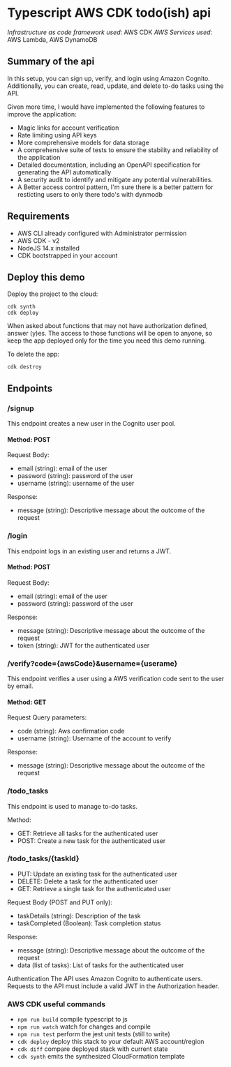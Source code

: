 # Typescript AWS CDK todo(ish) api

_Infrastructure as code framework used_: AWS CDK
_AWS Services used_: AWS Lambda, AWS DynamoDB

## Summary of the api

In this setup, you can sign up, verify, and login using Amazon Cognito. Additionally, you can create, read, update, and delete to-do tasks using the API.

Given more time, I would have implemented the following features to improve the application:
- Magic links for account verification
- Rate limiting using API keys
- More comprehensive models for data storage
- A comprehensive suite of tests to ensure the stability and reliability of the application
- Detailed documentation, including an OpenAPI specification for generating the API automatically
- A security audit to identify and mitigate any potential vulnerabilities.
- A Better access control pattern, I'm sure there is a better pattern for resticting users to only there todo's with dynmodb


## Requirements

- AWS CLI already configured with Administrator permission
- AWS CDK - v2
- NodeJS 14.x installed
- CDK bootstrapped in your account

## Deploy this demo

Deploy the project to the cloud:

```
cdk synth
cdk deploy
```

When asked about functions that may not have authorization defined, answer (y)es. The access to those functions will be open to anyone, so keep the app deployed only for the time you need this demo running.

To delete the app:

```
cdk destroy
```

## Endpoints
### /signup
This endpoint creates a new user in the Cognito user pool.

#### Method: POST

Request Body:
- email (string): email of the user
- password (string): password of the user
- username (string): username of the user

Response:
- message (string): Descriptive message about the outcome of the request

### /login
This endpoint logs in an existing user and returns a JWT.

#### Method: POST

Request Body:
- email (string): email of the user
- password (string): password of the user

Response:
- message (string): Descriptive message about the outcome of the request
- token (string): JWT for the authenticated user

### /verify?code={awsCode}&username={userame}
This endpoint verifies a user using a AWS verification code sent to the user by email.

#### Method: GET

Request Query parameters:
- code (string): Aws confirmation code
- username (string): Username of the account to verify

Response:
- message (string): Descriptive message about the outcome of the request

### /todo_tasks
This endpoint is used to manage to-do tasks.

Method:
- GET: Retrieve all tasks for the authenticated user
- POST: Create a new task for the authenticated user

### /todo_tasks/{taskId}
- PUT: Update an existing task for the authenticated user
- DELETE: Delete a task for the authenticated user
- GET: Retrieve a single task for the authenticated user

Request Body (POST and PUT only):
- taskDetails (string): Description of the task
- taskCompleted (Boolean): Task completion status

Response:
- message (string): Descriptive message about the outcome of the request
- data (list of tasks): List of tasks for the authenticated user

Authentication
The API uses Amazon Cognito to authenticate users. Requests to the API must include a valid JWT in the Authorization header.

### AWS CDK useful commands

- `npm run build` compile typescript to js
- `npm run watch` watch for changes and compile
- `npm run test` perform the jest unit tests (still to write)
- `cdk deploy` deploy this stack to your default AWS account/region
- `cdk diff` compare deployed stack with current state
- `cdk synth` emits the synthesized CloudFormation template

